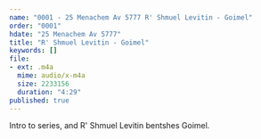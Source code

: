 ```yaml
---
name: "0001 - 25 Menachem Av 5777 R' Shmuel Levitin - Goimel"
order: "0001"
hdate: "25 Menachem Av 5777"
title: "R' Shmuel Levitin - Goimel"
keywords: []
file: 
- ext: .m4a
  mime: audio/x-m4a
  size: 2233156
  duration: "4:29"
published: true
---
```

Intro to series, and R' Shmuel Levitin bentshes Goimel.

